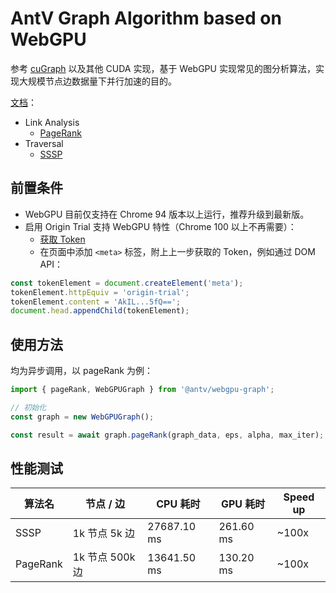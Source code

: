# AntV Graph Algorithm based on WebGPU

参考 [cuGraph](https://github.com/rapidsai/cugraph) 以及其他 CUDA 实现，基于 WebGPU 实现常见的图分析算法，实现大规模节点边数据量下并行加速的目的。

[文档](https://g-next.antv.vision/zh/docs/api/gpgpu/webgpu-graph)：

- Link Analysis
  - [PageRank](https://g-next.antv.vision/zh/docs/api/gpgpu/webgpu-graph#pagerank)
- Traversal
  - [SSSP](https://g-next.antv.vision/zh/docs/api/gpgpu/webgpu-graph#sssp)

## 前置条件

- WebGPU 目前仅支持在 Chrome 94 版本以上运行，推荐升级到最新版。
- 启用 Origin Trial 支持 WebGPU 特性（Chrome 100 以上不再需要）：
  - [获取 Token](https://developer.chrome.com/origintrials/#/view_trial/118219490218475521)
  - 在页面中添加 `<meta>` 标签，附上上一步获取的 Token，例如通过 DOM API：

```js
const tokenElement = document.createElement('meta');
tokenElement.httpEquiv = 'origin-trial';
tokenElement.content = 'AkIL...5fQ==';
document.head.appendChild(tokenElement);
```

## 使用方法

均为异步调用，以 pageRank 为例：

```js
import { pageRank, WebGPUGraph } from '@antv/webgpu-graph';

// 初始化
const graph = new WebGPUGraph();

const result = await graph.pageRank(graph_data, eps, alpha, max_iter);
```

## 性能测试

| 算法名   | 节点 / 边       | CPU 耗时    | GPU 耗时  | Speed up |
| -------- | --------------- | ----------- | --------- | -------- |
| SSSP     | 1k 节点 5k 边   | 27687.10 ms | 261.60 ms | ~100x    |
| PageRank | 1k 节点 500k 边 | 13641.50 ms | 130.20 ms | ~100x    |
